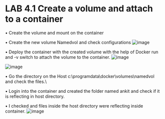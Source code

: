 # LAB 4.1 Create a volume and attach to a container

• Create the volume and mount on the container 

• Create the new volume Namedvol and check configurations
![image](https://user-images.githubusercontent.com/71546848/220202640-0780694b-412a-4c0f-a1a1-eee927559425.png)

• Deploy the container with the created volume with the help of Docker run and -v switch to attach the volume to the container.
![image](https://user-images.githubusercontent.com/71546848/220202659-f7b24da5-2abd-400f-84ef-1e41b9457d0a.png)

![image](https://user-images.githubusercontent.com/71546848/220202689-3b36d6fb-f1c9-43c1-85ef-fb84482640f6.png)

• Go the directory on the Host c:\programdata\docker\volumes\namedvol and check the files.\

• Login into the container and created the folder named ankit and check if it is reflecting in host directory.

• I checked and files inside the host directory were reflecting inside container.
![image](https://user-images.githubusercontent.com/71546848/220202711-95682669-0872-4ba5-b8cd-b568d3f0de8a.png)
